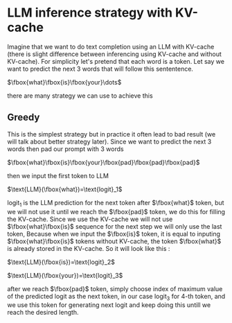 # LLM inference strategy with KV-cache
Imagine that we want to do text completion using an LLM with KV-cache (there is slight difference between inferencing using KV-cache and without KV-cache). For simplicity let's pretend that each word is a token. Let say we want to predict the next 3 words that will follow this sententence.

$\fbox{what}\fbox{is}\fbox{your}\dots$

there are many strategy we can use to achieve this

## Greedy
This is the simplest strategy but in practice it often lead to bad result (we will talk about better strategy later). Since we want to predict the next 3 words then pad our prompt with 3 words 


$\fbox{what}\fbox{is}\fbox{your}\fbox{pad}\fbox{pad}\fbox{pad}$

then we input the first token to LLM

$\text{LLM}(\fbox{what})=\text{logit}_1$

$\text{logit}_1$ is the LLM prediction for the next token after $\fbox{what}$ token, but we will not use it until we reach the $\fbox{pad}$ token, we do this for filling the KV-cache. Since we use the KV-cache we will not use $\fbox{what}\fbox{is}$ sequence for the next step we will only use the last token, Because when we input the $\fbox{is}$ token, it is equal to inputing $\fbox{what}\fbox{is}$ tokens without KV-cache, the token $\fbox{what}$ is already stored in the KV-cache. So it will look like this :

$\text{LLM}(\fbox{is})=\text{logit}_2$

$\text{LLM}(\fbox{your})=\text{logit}_3$

after we reach $\fbox{pad}$ token, simply choose index of maximum value of the predicted logit as the next token, in our case $\text{logit}_3$ for 4-th token, and we use this token for generating next logit and keep doing this untill we reach the desired length.



